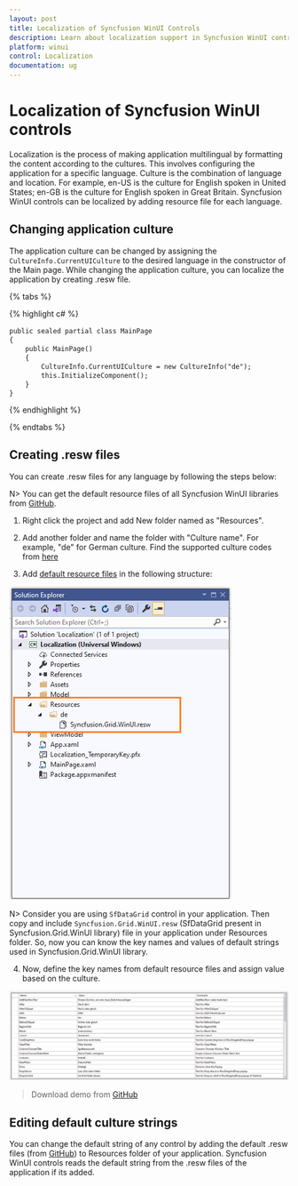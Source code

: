 ```yaml
---
layout: post
title: Localization of Syncfusion WinUI Controls
description: Learn about localization support in Syncfusion WinUI controls using .resw files and editing default strings of WinUI controls.
platform: winui
control: Localization
documentation: ug
---
```


# Localization of Syncfusion WinUI controls

Localization is the process of making application multilingual by formatting the content according to the cultures. This involves configuring the application for a specific language. Culture is the combination of language and location. For example, en-US is the culture for English spoken in United States; en-GB is the culture for English spoken in Great Britain. Syncfusion WinUI controls can be localized by adding resource file for each language.

## Changing application culture

The application culture can be changed by assigning the `CultureInfo.CurrentUICulture` to the desired language in the constructor of the Main page. While changing the application culture, you can localize the application by creating .resw file.

{% tabs %}

{% highlight c# %}

    public sealed partial class MainPage
    {
        public MainPage()
        {
            CultureInfo.CurrentUICulture = new CultureInfo("de");
            this.InitializeComponent();
        }
    }

{% endhighlight %}

{% endtabs %}

## Creating .resw files

You can create .resw files for any language by following the steps below:

N> You can get the default resource files of all Syncfusion WinUI libraries from [GitHub](https://github.com/syncfusion/winui-controls-localization-resource-files).

1) Right click the project and add New folder named as "Resources".

2) Add another folder and name the folder with "Culture name". For example, "de" for German culture. Find the supported culture codes from [here](https://docs.microsoft.com/en-us/windows/uwp/app-resources/how-rms-matches-lang-tags) 

3) Add [default resource files](https://github.com/syncfusion/winui-controls-localization-resource-files) in the following structure:

![WinUI DataGrid resw file](Localization-images/resources-in-winui-project.png)

N> Consider you are using `SfDataGrid` control in your application. Then copy and include `Syncfusion.Grid.WinUI.resw` (SfDataGrid present in Syncfusion.Grid.WinUI library) file in your application under Resources folder. So, now you can know the key names and values of default strings used in Syncfusion.Grid.WinUI library.

4) Now, define the key names from default resource files and assign value based on the culture.

![WinUI DataGrid Localization](Localization-images/winui-datagrid-resource-keys.png)

> Download demo from [GitHub](https://github.com/SyncfusionExamples/winui-datagrid-localization)

## Editing default culture strings

You can change the default string of any control by adding the default .resw files (from [GitHub](https://github.com/syncfusion/winui-controls-localization-resource-files)) to Resources folder of your application. Syncfusion WinUI controls reads the default string from the .resw files of the application if its added.

